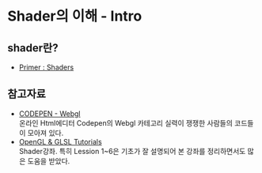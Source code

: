 Shader의 이해 - Intro
============

shader란?
---------

- [Primer : Shaders](http://notes.underscorediscovery.com/shaders-a-primer/)

참고자료
--------

- [CODEPEN - Webgl](http://codepen.io/tag/webgl/)  
온라인 Html에디터 Codepen의 Webgl 카테고리 실력이 쟁쟁한 사람들의 코드들이 모아져 있다.
- [OpenGL & GLSL Tutorials](https://github.com/mattdesl/lwjgl-basics/wiki)  
Shader강좌. 특히 Lession 1~6은 기초가 잘 설명되어 본 강좌를 정리하면서도 많은 도움을 받았다.
